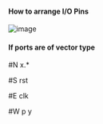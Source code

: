 #### How to arrange I/O Pins

![image](https://user-images.githubusercontent.com/98731221/230704185-9913c9a6-fa67-46d0-9933-114717a02dd0.png)


#### If ports are of vector type 

#N
x.*

#S
rst

#E
clk

#W
p
y

